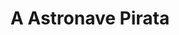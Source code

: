---
Numero: 114
title: A Astronave Pirata
Autor: A E Van Vogt
Co-autor: 
Ano-de-Publicacao: 1966
Titulo-original: Rogue Ship
Tradutor: Eurico da Fonseca
Co-tradutor: 
Ano-de-edicao: 1965
alias: A-E-Van-Vogt
Autor2-alias: 
Tradutor1-alias: Eurico-da-Fonseca
Tradutor2-alias: 
Titulo-link: 114-A-Astronave-Pirata
Capa: Lima de Freitas
pags: 211
Capa-link: Lima-de-Freitas
---